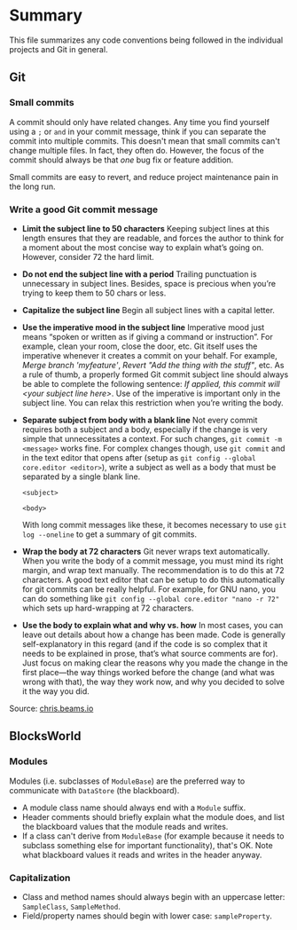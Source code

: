 # Summary
This file summarizes any code conventions being followed in the individual projects and Git in general.

## Git

### Small commits
A commit should only have related changes. Any time you find yourself using a `;` or `and` in your commit message, think if you can separate the commit into multiple commits. This doesn't mean that small commits can't change multiple files. In fact, they often do. However, the focus of the commit should always be that _one_ bug fix or feature addition.

Small commits are easy to revert, and reduce project maintenance pain in the long run.

### Write a good Git commit message

- **Limit the subject line to 50 characters** Keeping subject lines at this length ensures that they are readable, and forces the author to think for a moment about the most concise way to explain what’s going on. However, consider 72 the hard limit.

- **Do not end the subject line with a period** Trailing punctuation is unnecessary in subject lines. Besides, space is precious when you’re trying to keep them to 50 chars or less.

- **Capitalize the subject line** Begin all subject lines with a capital letter.

- **Use the imperative mood in the subject line** Imperative mood just means “spoken or written as if giving a command or instruction”. For example, clean your room, close the door, etc. Git itself uses the imperative whenever it creates a commit on your behalf. For example, _Merge branch 'myfeature'_, _Revert "Add the thing with the stuff"_, etc. As a rule of thumb, a properly formed Git commit subject line should always be able to complete the following sentence: _If applied, this commit will &lt;your subject line here&gt;_. Use of the imperative is important only in the subject line. You can relax this restriction when you’re writing the body.

- **Separate subject from body with a blank line** Not every commit requires both a subject and a body, especially if the change is very simple that unnecessitates a context. For such changes, `git commit -m <message>` works fine. For complex changes though, use `git commit` and in the text editor that opens after (setup as `git config --global core.editor <editor>`), write a subject as well as a body that must be separated by a single blank line.
  ```
  <subject>

  <body>
  ```
  With long commit messages like these, it becomes necessary to use `git log --oneline` to get a summary of git commits.


- **Wrap the body at 72 characters** Git never wraps text automatically. When you write the body of a commit message, you must mind its right margin, and wrap text manually. The recommendation is to do this at 72 characters. A good text editor that can be setup to do this automatically for git commits can be really helpful. For example, for GNU nano, you can do something like `git config --global core.editor "nano -r 72"` which sets up hard-wrapping at 72 characters.

- **Use the body to explain what and why vs. how** In most cases, you can leave out details about how a change has been made. Code is generally self-explanatory in this regard (and if the code is so complex that it needs to be explained in prose, that’s what source comments are for). Just focus on making clear the reasons why you made the change in the first place—the way things worked before the change (and what was wrong with that), the way they work now, and why you decided to solve it the way you did.

Source: [chris.beams.io](https://chris.beams.io/posts/git-commit/)

## BlocksWorld

### Modules
Modules (i.e. subclasses of `ModuleBase`) are the preferred way to communicate with `DataStore` (the blackboard).
- A module class name should always end with a `Module` suffix.
- Header comments should briefly explain what the module does, and list the blackboard values that the module reads and writes.
- If a class can't derive from `ModuleBase` (for example because it needs to subclass something else for important functionality), that's OK.  Note what blackboard values it reads and writes in the header anyway.

### Capitalization
- Class and method names should always begin with an uppercase letter: `SampleClass`, `SampleMethod`.
- Field/property names should begin with lower case: `sampleProperty`.
